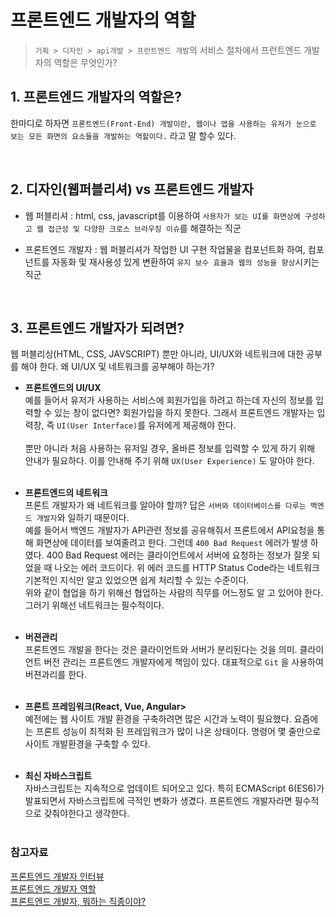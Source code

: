 # 프론트엔드 개발자의 역할

> `기획 > 디자인 > api개발 > 프런트엔드 개발`의 서비스 절차에서 프런트엔드 개발자의 역할은 무엇인가?

## 1. 프론트엔드 개발자의 역할은?

한마디로 하자면 `프론트엔드(Front-End) 개발이란, 웹이나 앱을 사용하는 유저가 눈으로 보는 모든 화면의 요소들을 개발하는 역할이다.` 라고 말 할수 있다.

<br>

## 2. 디자인(웹퍼블리셔) vs 프론트엔드 개발자

- 웹 퍼블리셔 : html, css, javascript를 이용하여 `사용자가 보는 UI를 화면상에 구성하고 웹 접근성 및 다양한 크로스 브라우징 이슈`를 해결하는 직군

- 프론트엔드 개발자 : 웹 퍼블리셔가 작업한 UI 구현 작업물을 컴포넌트화 하여, 컴포넌트를 자동화 및 재사용성 있게 변환하여 `유지 보수 효율과 웹의 성능을 향상`시키는 직군

<br>

## 3. 프론트엔드 개발자가 되려면?

웹 퍼블리싱(HTML, CSS, JAVSCRIPT) 뿐만 아니라, UI/UX와 네트워크에 대한 공부를 해야 한다. 왜 UI/UX 및 네트워크를 공부해야 하는가?

- **프론트엔드의 UI/UX**<br>
  예를 들어서 유저가 사용하는 서비스에 회원가입을 하려고 하는데 자신의 정보를 입력할 수 있는 창이 없다면? 회원가입을 하지 못한다. 그래서 프론트엔드 개발자는 입력창, 즉 `UI(User Interface)`를 유저에게 제공해야 한다. <br><br>
  뿐만 아니라 처음 사용하는 유저일 경우, 올바른 정보를 입력할 수 있게 하기 위해 안내가 필요하다. 이를 안내해 주기 위해 `UX(User Experience)` 도 알아야 한다.
  <br><br>

- **프론트엔드의 네트워크**<br>
  프론트 개발자가 왜 네트워크를 알아야 할까? 답은 `서버와 데이터베이스를 다루는 백엔드 개발자`와 일하기 때문이다. <br>
  예를 들어서 백엔드 개발자가 API관련 정보를 공유해줘서 프론트에서 API요청을 통해 화면상에 데이터를 보여줄려고 한다. 그런데 `400 Bad Request` 에러가 발생 하였다. 400 Bad Request 에러는 클라이언트에서 서버에 요청하는 정보가 잘못 되었을 때 나오는 에러 코드이다. 위 에러 코드를 HTTP Status Code라는 네트워크 기본적인 지식만 알고 있었으면 쉽게 처리할 수 있는 수준이다.<br>
  위와 같이 협업을 하기 위해선 협업하는 사람의 직무를 어느정도 알 고 있어야 한다. 그러기 위해선 네트워크는 필수적이다.
  <br><br>

- **버젼관리**<br>
  프론트엔드 개발을 한다는 것은 클라이언트와 서버가 분리된다는 것을 의미. 클라이언트 버전 관리는 프론트엔드 개발자에게 책임이 있다. 대표적으로 `Git` 을 사용하여 버젼과리를 한다.
  <br><br>
- **프론트 프레임워크(React, Vue, Angular>**<br>
  예전에는 웹 사이트 개발 환경을 구축하려면 많은 시간과 노력이 필요했다. 요즘에는 프론트 성능이 최적화 된 프레임워크가 많이 나온 상태이다. 명령어 몇 줄만으로 사이트 개발환경을 구축할 수 있다.
  <br><br>

- **최신 자바스크립트**<br>
  자바스크립트는 지속적으로 업데이트 되어오고 있다. 특히 ECMAScript 6(ES6)가 발표되면서 자바스크립트에 극적인 변화가 생겼다. 프론트엔드 개발자라면 필수적으로 갖춰야한다고 생각한다.
  <br><br>

### 참고자료

[프론트엔드 개발자 인터뷰](https://mincoding.co.kr/developer/?uid=123&mod=document&pageid=1)  
[프론트엔드 개발자 역할](https://jeonghwan-kim.github.io/think/2020/12/29/frontend-developer-roles.html)  
[프론트엔드 개발자, 뭐하는 직종이야?](https://seunghyun90.tistory.com/77)
